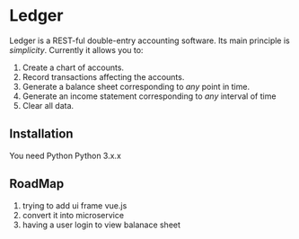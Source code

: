 # Ledger

Ledger is a REST-ful double-entry accounting software. Its main principle is
_simplicity_. Currently it allows you to:

1. Create a chart of accounts.
2. Record transactions affecting the accounts.
3. Generate a balance sheet corresponding to _any_ point in time.
4. Generate an income statement corresponding to _any_ interval of time
5. Clear all data.

## Installation

You need Python Python 3.x.x


## RoadMap

1. trying to add ui frame vue.js 
2. convert it into microservice
3. having a user login to view balanace sheet

